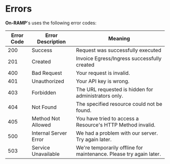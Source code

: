 # Errors

**On-RAMP**'s uses the following error codes:


Error Code | Error Description | Meaning
---------- | ------- | --------
200 | Success | Request was successfully executed
201 | Created | Invoice Egress/Ingress successfully created
400 | Bad Request | Your request is invalid.
401 | Unauthorized | Your API key is wrong.
403 | Forbidden | The URL requested is hidden for administrators only.
404 | Not Found | The specified resource could not be found.
405 | Method Not Allowed | You have tried to access a Resource's HTTP Method invalid.
500 | Internal Server Error | We had a problem with our server. Try again later.
503 | Service Unavailable | We're temporarily offline for maintenance. Please try again later.

